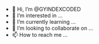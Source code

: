- 👋 Hi, I’m @GYINDEXCODED
- 👀 I’m interested in ...
- 🌱 I’m currently learning ...
- 💞️ I’m looking to collaborate on ...
- 📫 How to reach me ...

<!---
GYINDEXCODED/GYINDEXCODED is a ✨ special ✨ repository because its `README.md` (this file) appears on your GitHub profile.
You can click the Preview link to take a look at your changes.
--->
